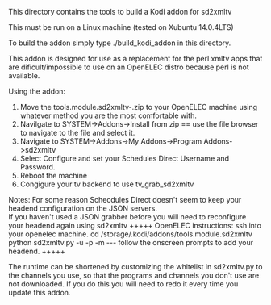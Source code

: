 This directory contains the tools to build a Kodi addon for sd2xmltv

This must be run on a Linux machine (tested on Xubuntu 14.0.4LTS)

To build the addon simply type ./build_kodi_addon in this directory.

This addon is designed for use as a replacement for the perl xmltv apps that are dificult/impossible to use on an OpenELEC
distro because perl is not available.

Using the addon:

1) Move the tools.module.sd2xmltv-<version>.zip to your OpenELEC machine using whatever method you are the most comfortable with.
2) Navilgate to SYSTEM->Addons->Install from zip
    == use the file browser to navigate to the file and select it.
3) Navigate to SYSTEM->Addons->My Addons->Program Addons->sd2xmltv
4) Select Configure and set your Schedules Direct Username and Password.
5) Reboot the machine
6) Congigure your tv backend to use tv_grab_sd2xmltv

Notes:
For some reason Schecdules Direct doesn't seem to keep your headend configuration on the JSON servers.  
If you haven't used a JSON grabber before you will need to reconfigure your headend again using sd2xmltv
+++++
OpenELEC instructions:
ssh into your openelec machine.
cd /storage/.kodi/addons/tools.module.sd2xmltv
python sd2xmltv.py -u <sduserid> -p <sdpassword> -m
--- follow the onscreen prompts to add your headend.
+++++

The runtime can be shortened by customizing the whitelist in sd2xmltv.py to the channels you use, 
so that the programs and channels you don't use are not downloaded.  If you do this you will need 
to redo it every time you update this addon.
